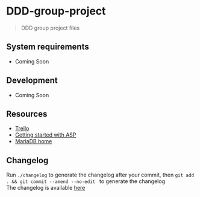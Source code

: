 # DDD-group-project
> DDD group project files


## System requirements

- Coming Soon

## Development

- Coming Soon

## Resources

- [Trello](https://trello.com/b/aTTXc03p/ddd-project)
- [Getting started with ASP](https://dotnet.microsoft.com/en-us/learn/aspnet)
- [MariaDB home](https://mariadb.org/)

## Changelog

Run `./changelog` to generate the changelog after your commit, then `git add . && git commit --amend --no-edit ` to generate the changelog  
The changelog is available [here](CHANGELOG)
